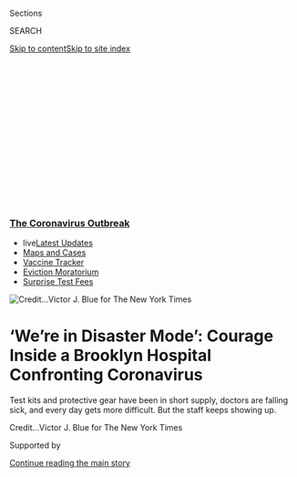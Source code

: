 <div id="app">

<div>

<div>

<div>

<div class="NYTAppHideMasthead css-ikk3s8 e1suatyy0">

<div class="section css-133zg39 e1suatyy2">

<div class="css-eph4ug er09x8g0">

<div class="css-6n7j50">

</div>

<span class="css-1dv1kvn">Sections</span>

<div class="css-10488qs">

<span class="css-1dv1kvn">SEARCH</span>

</div>

[Skip to content](#site-content)[Skip to site
index](#site-index)

</div>

<div class="css-10698na e1huz5gh0">

</div>

</div>

</div>

</div>

<div data-aria-hidden="false">

<div id="site-content" data-role="main">

<div>

<div class="css-1aor85t" style="opacity:0.000000001;z-index:-1;visibility:hidden">

<div class="css-1hqnpie">

<div class="css-epjblv">

<span class="css-17xtcya">[New
York](/section/nyregion)</span><span class="css-x15j1o">|</span><span class="css-fwqvlz">‘We’re
in Disaster Mode’: Courage Inside a Brooklyn Hospital Confronting
Coronavirus</span>

</div>

<div class="css-k008qs">

<div class="css-1iwv8en">

<span class="css-18z7m18"></span>

<div>

</div>

</div>

<span class="css-1n6z4y">https://nyti.ms/39dHj3y</span>

<div class="css-1705lsu">

<div class="css-4xjgmj">

<div class="css-4skfbu" data-role="toolbar" data-aria-label="Social Media Share buttons, Save button, and Comments Panel with current comment count" data-testid="share-tools">

  - 
  - 
  - 
  - 
    
    <div class="css-6n7j50">
    
    </div>

  - 
  - 

</div>

</div>

</div>

</div>

</div>

</div>

<div class="css-11qgg8s">

<div class="css-l9svim">

### [<span class="css-pa1jbp"><span class="css-1rxm0ex">The Coronavirus</span><span class="css-1rxm0ex"> Outbreak</span></span>](https://www.nytimes3xbfgragh.onion/news-event/coronavirus?name=styln-coronavirus-national&region=TOP_BANNER&block=storyline_menu_recirc&action=click&pgtype=Article&impression_id=0c771520-f2b3-11ea-8935-6965980a26b7&variant=undefined)

  - <span class="css-ousu42"><span class="css-12clwdu">live</span>[Latest
    Updates](https://www.nytimes3xbfgragh.onion/2020/09/09/world/covid-19-coronavirus.html?name=styln-coronavirus-national&region=TOP_BANNER&block=storyline_menu_recirc&action=click&pgtype=Article&impression_id=0c773c30-f2b3-11ea-8935-6965980a26b7&variant=undefined)</span>
  - <span class="css-ousu42">[Maps and
    Cases](https://www.nytimes3xbfgragh.onion/interactive/2020/us/coronavirus-us-cases.html?name=styln-coronavirus-national&region=TOP_BANNER&block=storyline_menu_recirc&action=click&pgtype=Article&impression_id=0c773c31-f2b3-11ea-8935-6965980a26b7&variant=undefined)</span>
  - <span class="css-ousu42">[Vaccine
    Tracker](https://www.nytimes3xbfgragh.onion/interactive/2020/science/coronavirus-vaccine-tracker.html?name=styln-coronavirus-national&region=TOP_BANNER&block=storyline_menu_recirc&action=click&pgtype=Article&impression_id=0c773c32-f2b3-11ea-8935-6965980a26b7&variant=undefined)</span>
  - <span class="css-ousu42">[Eviction
    Moratorium](https://www.nytimes3xbfgragh.onion/2020/09/02/your-money/eviction-moratorium-covid.html?name=styln-coronavirus-national&region=TOP_BANNER&block=storyline_menu_recirc&action=click&pgtype=Article&impression_id=0c773c33-f2b3-11ea-8935-6965980a26b7&variant=undefined)</span>
  - <span class="css-ousu42">[Surprise Test
    Fees](https://www.nytimes3xbfgragh.onion/2020/09/09/upshot/coronavirus-surprise-test-fees.html?name=styln-coronavirus-national&region=TOP_BANNER&block=storyline_menu_recirc&action=click&pgtype=Article&impression_id=0c773c34-f2b3-11ea-8935-6965980a26b7&variant=undefined)</span>

</div>

</div>

<div id="fullBleedHeaderContent">

<div class="css-9fsmc8">

![<span class="css-cnj6d5 e1z0qqy90" itemprop="copyrightHolder"><span class="css-1ly73wi e1tej78p0">Credit...</span><span><span>Victor
J. Blue for The New York
Times</span></span></span>](https://static01.graylady3jvrrxbe.onion/images/2020/03/27/us/politics/27virus-hospital-p1/merlin_170947869_743543ae-92a4-4505-9ec6-2cf95e8ec8a1-articleLarge.jpg?quality=75&auto=webp&disable=upscale)

</div>

<div class="css-1pumfk">

<div class="css-ls6wgr ehdk2mb0">

# ‘We’re in Disaster Mode’: Courage Inside a Brooklyn Hospital Confronting Coronavirus

</div>

Test kits and protective gear have been in short supply, doctors are
falling sick, and every day gets more difficult. But the staff keeps
showing
up.

</div>

<div class="css-nwzfg5 e1gnum310">

<span class="css-1f9pvn2 nyregion"></span><span class="css-cnj6d5 e1z0qqy90" itemprop="copyrightHolder"><span class="css-1ly73wi e1tej78p0">Credit...</span><span><span>Victor
J. Blue for The New York Times</span></span></span>

</div>

<div id="sponsor-wrapper" class="css-1hyfx7x">

<div id="sponsor-slug" class="css-19vbshk">

Supported by

</div>

[Continue reading the main
story](#after-sponsor)

<div id="sponsor" class="ad sponsor-wrapper" style="text-align:center;height:100%;display:block">

</div>

<div id="after-sponsor">

</div>

</div>

<div class="css-1wx1auc e1gnum311">

<div class="css-18e8msd">

<div class="css-vp77d3 epjyd6m0">

<div class="css-hus3qt ey68jwv0" data-aria-hidden="true">

[![Sheri
Fink](https://static01.graylady3jvrrxbe.onion/images/2018/08/24/multimedia/author-sheri-fink/author-sheri-fink-thumbLarge.png
"Sheri Fink")](https://www.nytimes3xbfgragh.onion/by/sheri-fink)

</div>

<div class="css-1baulvz">

By [<span class="css-1baulvz last-byline" itemprop="name">Sheri
Fink</span>](https://www.nytimes3xbfgragh.onion/by/sheri-fink)

</div>

</div>

  - 
    
    <div class="css-ld3wwf e16638kd2">
    
    Published March 26, 2020Updated April 15,
    2020
    
    </div>

  - 
    
    <div class="css-4xjgmj">
    
    <div class="css-pvvomx" data-role="toolbar" data-aria-label="Social Media Share buttons, Save button, and Comments Panel with current comment count" data-testid="share-tools">
    
      - 
      - 
      - 
      - 
        
        <div class="css-6n7j50">
        
        </div>
    
      - 
      - 
    
    </div>
    
    </div>

</div>

<div class="css-tk9fsr">

[Leer en
español](https://www.nytimes3xbfgragh.onion/es/2020/03/30/espanol/mundo/coronavirus-hospitales.html "Read in Spanish")

</div>

</div>

</div>

<div class="section meteredContent css-1r7ky0e" name="articleBody" itemprop="articleBody">

<div class="css-1fanzo5 StoryBodyCompanionColumn">

<div class="css-53u6y8">

It was not even 9 in the morning and Dr. Sylvie de Souza’s green N95
mask, which was supposed to form a seal against her face, was already
askew.

In freezing rain on Monday, she trudged in clogs between the emergency
department she chairs at the Brooklyn Hospital Center and a tent
outside, keeping a sharp eye on the trainee doctors, nurses and other
staff members who would screen nearly 100 walk-in patients for the
[coronavirus](https://www.nytimes3xbfgragh.onion/2020/04/15/podcasts/the-daily/coronavirus-brooklyn-hospital.html)
that day.

Inside her E.R., more than a dozen people showing signs of infection
waited for evaluation in an area used just a few weeks ago for stitches
and casts. Another dozen lay on gurneys arranged one in front of the
next, like a New York City car park. One man on a ventilator was waiting
for space in the intensive care unit.

Minutes before paramedics wheeled in a heart attack patient, Dr. de
Souza pointed to beds reserved for serious emergencies, separated by a
newly constructed wall from the suspected virus cases. “This is our safe
area,” she told a reporter. Then she corrected herself: “This is thought
to be safe.” There was really no way to know.

</div>

</div>

<div class="css-1fanzo5 StoryBodyCompanionColumn">

<div class="css-53u6y8">

The virus descended on the hospital three weeks ago. Dr. de Souza began
writing down details of each potential case on a sheet of paper, a list
that has grown to more than 800 patients, most of them seen in the
walk-in tent.

</div>

</div>

<div class="css-79elbk" data-testid="photoviewer-wrapper">

<div class="css-z3e15g" data-testid="photoviewer-wrapper-hidden">

</div>

<div class="css-1a48zt4 ehw59r15" data-testid="photoviewer-children">

![<span class="css-16f3y1r e13ogyst0" data-aria-hidden="true">Dr. Sylvie
de Souza, chair of emergency medicine at Brooklyn Hospital
Center.</span><span class="css-cnj6d5 e1z0qqy90" itemprop="copyrightHolder"><span class="css-1ly73wi e1tej78p0">Credit...</span><span>Victor
J. Blue for The New York
Times</span></span>](https://static01.graylady3jvrrxbe.onion/images/2020/03/26/multimedia/26virus-hospital-02/merlin_170947839_0cfda671-8ed6-42bb-8156-17838d399cc7-articleLarge.jpg?quality=75&auto=webp&disable=upscale)

</div>

</div>

<div class="css-1fanzo5 StoryBodyCompanionColumn">

<div class="css-53u6y8">

She and others at the hospital had prepared for the growing onslaught:
canceling most surgeries to bring down the census, designating an X-ray
room just for patients suspected of having the virus, searching for
supplies, barring most visitors, redeploying nurses to new roles,
opening a hotline for the community.

The 175-year-old hospital — where Walt Whitman brought peaches and poems
to comfort the Civil War wounded and where Anthony Fauci, the White
House adviser who is now America’s most famous doctor, was born — is
scaling up, as Gov. Andrew M. Cuomo has required all New York hospitals
to do. The city, now the epicenter of the outbreak in the United States,
had reported more than 20,000 confirmed infections and 280 deaths as of
late Wednesday.

Licensed to treat 464 patients, the Brooklyn medical center typically
has only enough staff and beds to handle 250 to 300. It is planning to
increase that number by half if needed, but it may have to double it.

</div>

</div>

<div class="css-1fanzo5 StoryBodyCompanionColumn">

<div class="css-53u6y8">

“I have so many different fears,” Dr. de Souza said on Wednesday. If the
patient volume increases at the current pace, she is concerned the
emergency room will be out of space by next week. If many patients are
desperately ill and need life support, she worries about having to
choose between them.

That morning for the first time, **** the health workers in the tent
lifted their arms at a safe distance, as if they were holding hands, and
said a prayer — to make the right decisions; to be protected, along with
their patients, from the disease. Dr. de Souza plans to make it a
tradition. “That’s all we can do: just pray, stick together, encourage
each other, not get paralyzed by fear,” she
said.

</div>

</div>

<div class="css-79elbk" data-testid="photoviewer-wrapper">

<div class="css-z3e15g" data-testid="photoviewer-wrapper-hidden">

</div>

<div class="css-1a48zt4 ehw59r15" data-testid="photoviewer-children">

<div class="css-1xdhyk6 erfvjey0">

<span class="css-1ly73wi e1tej78p0">Image</span>

<div class="css-zjzyr8">

<div data-testid="lazyimage-container" style="height:257.77777777777777px">

</div>

</div>

</div>

<span class="css-16f3y1r e13ogyst0" data-aria-hidden="true">The hospital
has seen more than 800 potential coronavirus cases in the past few
weeks.</span><span class="css-cnj6d5 e1z0qqy90" itemprop="copyrightHolder"><span class="css-1ly73wi e1tej78p0">Credit...</span><span>Victor
J. Blue for The New York
Times</span></span>

</div>

</div>

<div class="audioFigureHeading">

<div class="css-1et479a">

![](https://static01.graylady3jvrrxbe.onion/images/2017/01/29/podcasts/the-daily-album-art/the-daily-album-art-articleInline-v2.jpg?quality=75&auto=webp&disable=upscale)

</div>

### Listen to ‘The Daily’: 24 Hours Inside a Brooklyn Hospital

<span class="css-59o34k">What “disaster mode” looks like on the front
lines of the crisis.</span>

</div>

<div class="css-qe9gm7">

<div>

<div class="css-1g7y0i5 e1drnplw0">

<div class="css-1ceswkc e1drnplw1">

</div>

<div class="css-f2fzwx e1drnplw2">

<div data-aria-labelledby="modal-title" data-role="region">

<div id="modal-title" class="css-mln36k">

transcript

</div>

<div class="css-pbq7ev">

</div>

<span>Back to The
Daily</span>

<div class="css-f6lhej">

<div class="css-1ialerq">

<div class="css-1701swk">

bars

</div>

<div>

<div class="css-1t7yl1y">

0:00/26:39

</div>

<div class="css-og85jy">

\-26:39

</div>

</div>

</div>

</div>

<div class="css-15fbio0">

<div class="css-1p4nyns">

transcript

## Listen to ‘The Daily’: 24 Hours Inside a Brooklyn Hospital

### Hosted by Michael Barbaro; produced by Annie Brown, Daniel Guillemette and Clare Toeniskoetter; with help from Alex Young and Sydney Harper; and edited by Lisa Chow, Liz O. Baylen, and Lisa Tobin

#### What “disaster mode” looks like on the front lines of the crisis.

</div>

  - interposing voices  
    Good morning, everyone. Hi.

sheri fink

So every morning in the Intensive Care Unit at the Brooklyn Hospital
Center, the doctors gather for something called morning report.

  - doctor 1  
    So now, I want you all to present in a straight, true way —

sheri fink

The people who were on overnight, they stand around and the head doctor
is there, and they kind of give a report of what happened. And then, the
new doctors who are coming on, they get that information.

  - doctor 2  
    Yeah. When she was at rest this morning, she was breathing 23. She’s
    very comfortable, thumbs up.

sheri fink

They talk about, you know, who was admitted, who got critically ill.

  - doctor 3  
    The overnight patient is not doing well. He had to be re-intubated
    almost immediately.

sheri fink

And one recent morning report was particularly intense.

\[music\]

  - doctor  
    OK. All right. OK. Next patient.

sheri fink

There were patients in their 80s and patients in their 30s.

  - doctor 1  
    31-year-old female, 30 weeks pregnant, asthma, obesity, admitted to
    the I.C.U. She was intubated yesterday evening.

  - doctor 2  
    Jesus.

  - doctor

  - doctor 3  
    All right. Good. Next.

sheri fink

There were patients from nursing homes and patients who were homeless.

  - doctor 4  
    She was intubated overnight. She’s on azithromycin, klonopin,
    ceftriaxone.

  - doctor  
    OK. Next.

sheri fink

Patients with asthma and diabetes, and patients with no underlying
conditions at all.

  - doctor  
    — male. We just past medical history here for acute hypoxic
    respiratory failure.

sheri fink

But as the doctors race to get through the cases —

  - doctor  
    Next patient.

sheri fink

— they all shared a nearly identical description.

  - doctor 1  
    He was upgraded from acute hypoxic respiratory failure.

  - doctor 2  
    OK, next.

  - doctor 3  
    Male, acute hypoxic respiratory failure secondary to confirmed
    Covid.

  - doctor 4  
    All right. Next.

  - doctor 5  
    Admitted for acute hypoxic respiratory failure with confirmed
    Covid-19.

  - doctor 6  
    Next.

  - doctor 7  
    Male, it looks like acute hypoxic respiratory failure.

sheri fink

Acute hypoxic respiratory failure secondary to Covid-19.

  - doctor 8  
    All right. Next.

michael barbaro

From The New York Times, I’m Michael Barbaro. This is “The Daily.”

\[music\]

Today: It’s been more than a month since the coronavirus descended on
New York City’s hospitals and on Brooklyn Medical Center, where the vast
majority of patients in critical care have the virus. My colleague,
Sheri Fink, followed one doctor through a single day there.

It’s Wednesday, April 15.

  - doctor  
    Morning, everybody. \[AMBIENT CHATTER\]

  - doctor 1  
    Josh, do you want to spend the — do you mind? This is Sheri.

  - doctor 2  
    Sure.

  - doctor 1  
    She’s with The New York Times, and she’s gonna spend some time here
    a little bit.

  - doctor 2  
    Pleasure.

  - doctor 1  
    It’s up to you.

  - doctor 2  
    I’m fine with —

  - sheri fink  
    I’m a physician.

  - doctor 1  
    A physician and a writer.

sheri fink

So for the past few weeks, I’ve been embedded in the Brooklyn Hospital
Center.

  - doctor 1  
    I’m going to finish rounding here, and then I’m going to go
    downstairs and cover SI.

  - doctor 2  
    OK.

sheri fink

And what I’ve been able to see there is incredibly unique — what’s
happening? What is it like inside a hospital during a pandemic?

  - dr. josh rosenberg  
    — then we’ll figure out the rest.

  - doctor  
    OK. All right.

  - sheri fink  
    Do you want to give him your mic, or are you willing to wear a mic?

sheri fink

And there was one doctor I met who really embodied that transparency.

  - dr. josh rosenberg  
    Does it beep every time I say a four-letter word like South Park?

sheri fink

Dr. Josh Rosenberg.

  - dr. josh rosenberg  
    I am mildly inappropriate. I’m just warning you.

sheri fink

An attending physician in the Intensive Care Unit.

  - sheri fink  
    How are you, Peter?

  - doctor  
    Hi, how are you —

  - dr. josh rosenberg  
    I didn’t see you hiding over there, my friend.

sheri fink

There are people from all over the hospital recruited to work in the
I.C.U., so it’s not just, like, I.C.U. doctors and nurses who are used
to intensive care treatment, but in fact —

  - dr. josh rosenberg  
    And she’s one of the podiatry residents, so all people who are good
    with knives and big needles.

sheri fink

When I was there that day, there was a podiatry doctor and two of her
residents. Those are doctors who work on the feet.

  - dr. josh rosenberg  
    No, no, no. What I would like to do is that, as much as possible,
    we’re going to try to get all of the Covids on one side, and then
    the whole area is a dirty area.

sheri fink

And the I.C.U. had actually effectively doubled in size, so it was
completely full. And they had to turn to other areas of the hospital to
turn them into Intensive Care Units. In fact, a big part of the I.C.U.
is now in a place that just a few weeks ago was where patients would
come for outpatient chemotherapy treatments. That’s now in I.C.U..

  - dr. josh rosenberg  
    Frankie, watch out. Don’t trip Don’t trip Don’t trip. Don’t trip.
    Don’t trip.

sheri fink

It was also a bit of an obstacle course.

  - dr. josh rosenberg  
    Don’t trip.

sheri fink

There were cords everywhere.

  - dr. josh rosenberg  
    Please be careful, Do you have gloves?

sheri fink

They had pulled apart the ventilators. They had the control — parts of
the ventilators that were helping people breathe, those were in the
hallways so that nurses and respiratory therapists didn’t have to go in
and out as much and expose themselves to risk.

  - dr. josh rosenberg  
    What?

  - speaker  
    This is a disaster waiting to happen.

  - dr. josh rosenberg  
    Yes and no, though.

sheri fink

And the nurses were doing the same thing with IVs, with the tubing that
the medicine flows through. So they had pulled the IV pumps out of the
room so that they can not have to go in and out and use up the personal
protective equipment.

  - dr. josh rosenberg  
    It’s great. And yeah, I mean, you can trip over it.

sheri fink

You all have to be very careful.

  - dr. josh rosenberg  
    You just have to be careful.

  - sheri fink  
    Yeah.

  - dr. josh rosenberg  
    Right. It’s making the best of what you can do.

  - sheri fink  
    Yeah.

  - dr. josh rosenberg  
    OK, guys, can we start with number two? I appreciate everybody being
    here and everybody’s support massively.

sheri fink

So now, Dr. Rosenberg is taking over for the doctors who were working
the night before, and he’s beginning to make his rounds.

  - dr. josh rosenberg  
    Let’s start with number two, and then just go around the unit
    please. All right, so lucky number two.

sheri fink

So nearly all the patients in the I.C.U. are on ventilators.

  - dr. josh rosenberg  
    So do we have any history of smoking, shisha use, anything like
    that?

sheri fink

Some have asthma. Some have diabetes.

  - dr. josh rosenberg  
    All right. What did he do for a living? Occupational exposure?

sheri fink

But a lot of these patients don’t have any underlying conditions at all.

  - dr. josh rosenberg  
    I’ll just write — because I mean, listen, on some of these you have
    a real reason why. You know, they may have bad lungs, and that makes
    it worse. Sometimes it’s just the disease, but if there’s something
    we can do to —

sheri fink

So Josh and the other doctors are kind of confounded by some of the
patients. They don’t understand why, if they don’t have a lot of
underlying health issues, why their lungs look so bad.

  - dr. josh rosenberg  
    Crap. Reported any asthma?

sheri fink

And they also just don’t have that much to offer.

  - dr. josh rosenberg  
    OK. So what are we going to do with him?

  - doctor  
    Right now, we are — well, at this point, I’m not too sure what we
    can do with him. We have — we tried to \[VOICE FADES\].

  - dr. josh rosenberg  
    So what is he on drug-wise?

sheri fink

So, I mean, for most patients, they’re trying this thing called the
Covid cocktail, which is that hydroxychloroquine and azithromycin.
That’s that combination the President talks about a lot.

  - dr. josh rosenberg  
    I don’t think it’s doing much.

sheri fink

But there’s really very little evidence, and Dr. Rosenberg in particular
is very unsure that those drugs really help.

  - dr. josh rosenberg  
    We’ll see about remdesivir, and we’ll see if we get some Covid
    results and see what we can do.

sheri fink

So they start talking about other possibilities. There’s this
experimental drug called remdesivir that you have to apply to the
manufacturer for each patient, and they have to meet certain criteria.
You have to have a test result. They can’t have certain complications.

  - dr. josh rosenberg  
    How do you guys feel about Kaletra or our other PIs?

  - doctor  
    They don’t work at all.

sheri fink

There’s another drug called Kaletra that doctors think might have some
effect.

  - dr. josh rosenberg  
    The data’s very — I mean, I think the data is very weak all over the
    place. That’s the basic problem. So I always look at it as, where
    are you starting these drugs? It’s near the end of a sporting event.
    You’re down by a lot, and I don’t care you throw out there, right?
    Even freaking Jordan couldn’t recover that basketball game outside
    of Space Jam when you’re down by 100 points and starting the fourth
    quarter.

  - doctor  
    That’s why I don’t think we should be giving it to patients who are
    already near the end.

sheri fink

So they kind of toss this around.

  - dr. josh rosenberg  
    Yeah. And so we don’t know. I mean, that’s the point. We really just
    don’t know our data, but like, so looking at this —
    
    yeah. So we’ll figure out. We’ll see if we get the remdesivir, which
    I doubt we’ll be able to. We’ll try to get a positive test result.
    
    Next. Let’s move on along.
    
    OK. I.C.U. six. Going for c-section?

  - doctor  
    Supposedly today, yeah.

sheri fink

There was another Covid patient in the Intensive Care Unit on a
ventilator, and she was pregnant, which adds a whole layer of
complexity.

  - doctor  
    She needs another dose of decadron, and then —

  - dr. josh rosenberg  
    Decadron? No. Beclomethasone.

  - doctor  
    Oh, sorry. Beclomethasone. Did I say decadron?

  - dr. josh rosenberg  
    Yes.

sheri fink

And they actually decided to deliver the baby by c-section two months
before the due date. They had to give a couple of doses of steroid
medication to help mature the baby’s lungs. The whole goal was to save
the mother’s life, because I think part of it is that it gives more
space for the lungs to expand once the baby is taken out.

  - doctor  
    So if she’s going for a c-section then she won’t need remdesivir,
    right?

  - dr. josh rosenberg  
    I have no clue.

sheri fink

So far what’s known is it tends to be quite rare that a baby would be
born with Covid if the mom has it. At least that’s what the early
studies say.

  - dr. josh rosenberg  
    All right. Number four. Number four. How are we doing here?

sheri fink

It might be surprising how enthusiastic Dr. Rosenberg sounds while
discussing these patients, but he’s leading this team. He’s trying to
keep morale up.

  - dr. josh rosenberg  
    All right. So I’m going to stop here and head downstairs. Again,
    he’s going to take six, seven, nine. Thank you. I will circle in
    with you guys. Good job.

  - doctor  
    Thank you. OK.

  - dr. josh rosenberg  
    Good job.

  - doctor  
    Oh, me?

sheri fink

But actually, when we were going from one part of the I.C.U. to another
—

  - dr. josh rosenberg  
    Let’s go downstairs.
    
    \[SIGHS\] I don’t like taking the elevators.

sheri fink

He runs into one of his medical students.

  - sheri fink  
    Hi, guys.

  - dr. josh rosenberg  
    How are you doing, buddy?

  - doctor  
    As best as I can.

  - dr. josh rosenberg  
    One, shouldn’t you be home?

  - doctor  
    Yeah.

  - dr. josh rosenberg  
    Shouldn’t you be home?

  - doctor  
    My mom’s here.

  - dr. josh rosenberg  
    Oh, fuck.

  - doctor  
    I know.

  - dr. josh rosenberg  
    Which bed is she in on that side?

  - doctor  
    She’s in 10.

  - dr. josh rosenberg  
    OK. I’m rounding her now.

  - doctor  
    OK. May I speak to you at some point today when you have a chance?

  - dr. josh rosenberg  
    Call me at any point. All right?

  - doctor  
    Thanks, Doctor. Appreciate it.

  - dr. josh rosenberg  
    I’ll see you later. Call me if you need anything, in all
    seriousness. You have my cell, right?

  - doctor  
    Yeah.

  - dr. josh rosenberg  
    Perfect. He’s one of our medical students. He’s been here forever.
    So we sent home all the medical students that rotate with us very
    early in this crisis, because I kind of looked at this and I said,
    one, we don’t have enough PPE, you know, for all of the medical
    students that are coming through. And two — you know, I hate to say
    it like this — like, I don’t want to expose them. They have enough
    time to get the living daylights scared out of them.

  - sheri fink  
    Right.

  - dr. josh rosenberg  
    \[LAUGHS\] Let them actually be students for a bit.

\[music\]

\[AMBIENT VOICES\]

  - doctor 1  
    I’m going to give myself the option, because it’s my clinic.

  - doctor 2  
    OK, because tonight we’re going to publish the new schedule, OK?

  - dr. josh rosenberg  
    Next patient. Santos.

  - doctor  
    Yeah. So this is our — she’s our 54-year-old female, history of
    hypertension, came here with shortness of breath, fever, is admitted
    for acute hypoxic —

  - dr. josh rosenberg  
    She’s the mom of our med student, right?

  - doctor  
    Yes. She’s confirmed positive Covid.

sheri fink

And when we get to this medical student’s mom, things are not looking
good.

  - doctor  
    Her FI, too, has been hovering between 100 to 80. I just want to
    make sure you know that she’s not doing OK.

  - dr. josh rosenberg  
    She’s not doing well. Um, yeah, I’ll speak to the son. I know him
    pretty well.

  - doctor  
    Yeah he’s in here always.

  - dr. josh rosenberg  
    Is he the next of kin? Is he the next of kin? He’s the decision
    maker?

  - doctor  
    Right now he has family —

sheri fink

And Dr. Rosenberg wants to find out, is the son — is the medical student
— the one who will be making decisions about her further treatment,
about even possibly end of life care.

  - dr. josh rosenberg  
    But is he giving us consents?

  - doctor  
    Yes.

  - dr. josh rosenberg  
    Or does she have a husband?

  - doctor  
    Yeah, yeah. He’s been giving consent.

  - dr. josh rosenberg  
    This is going to be hard, because he knows. He’s a smart kid.

sheri fink

I mean, to me it sounded like he feels that this medical student, even
though he’s still a student, is enough of a doctor to understand that
the prognosis isn’t great — that perhaps his mom has some risk factors
for this being more severe, and for her to possibly not make it.

  - dr. josh rosenberg  
    He’s a good dude. He’s a very sweet man, so we’ll figure it out.

sheri fink

Of course, when it’s your family member, it’s not so simple.

  - dr. josh rosenberg  
    All right. Here.

sheri fink

There are many cases where the doctors and the patient’s families have
very different views of how to proceed with treatment.

  - dr. josh rosenberg  
    Covid?

  - doctor  
    Acute respiratory — yeah. Well, it’s pending, but most likely.

  - dr. josh rosenberg  
    OK. So his pulmonary prognosis is horrible, right?

  - doctor  
    Yes.

  - dr. josh rosenberg  
    He’s not getting better.

  - doctor  
    No, he’s not.

  - dr. josh rosenberg  
    Blood gas is —

  - doctor  
    Not good enough.

  - dr. josh rosenberg  
    Not good, and he’s on 100%.

  - doctor  
    Yes.

  - dr. josh rosenberg  
    So what does the fam want us to do?

  - doctor  
    The family wanted us to continue treatment. They agreed to the NI.

sheri fink

Where the family still wants to press forward with all the intensive
care available.

  - dr. josh rosenberg  
    Right. So how many organ systems do we have down on him? We have our
    kidneys are down, our respiratory system’s down, his cardiovascular
    is bad. He’s on multi-organ system failure, right? So I have three
    out of my systems down already. His prognosis at that point, given
    his disease status, is just poor, unfortunately.

sheri fink

And where the doctors had come to a different conclusion and really felt
like there wasn’t much hope, and that in fact the goals of care should
shift away from trying to extend life and much more toward comfort and
end of life — accepting that the patient was likely going to die.

  - dr. josh rosenberg  
    And I hate to say it like this, but I don’t know what I’m able
    really to offer in terms of getting him back to where he was before.
    
    \[SIGHS\] Next.

\[music\]

doctor

Check vitals from there too —

  - speaker (on intercom)  
    Attention, please. Attention, please. Code blue, 6B.

sheri fink

Suddenly, we hear this announcement go out over the hospital loudspeaker
saying, code blue —

  - speaker (on intercom)  
    Code blue, 6B. \[KNOCKING\]

  - doctor  
    Josh?

sheri fink

— which means that somebody needs to be resuscitated, that they are
basically dying.

  - dr. josh rosenberg  
    OK. It’s code blue. you’re on outreach or RESA?

  - doctor  
    RESA.

  - sheri fink  
    OK. All right. Can we follow you?

  - doctor  
    Yeah.

\[music\]

\[AMBIENT CHATTER\]

  - doctor 1  
    Covid or non-Covid?

  - doctor 2  
    No, it’s not Covid.

  - doctor 3  
    OK.

sheri fink

So the code blue, it turned out, wasn’t for a Covid patient, but for a
patient who had other medical problems.

  - doctor  
    192\. That’s the code for 6A.

sheri fink

And they did CPR, and the patient survived.

  - doctor  
    I got it. You’re good.

sheri fink

And for me, the moment was really just highlighting the fact that, in a
hospital, that that work goes on — that there are all these other
patients, too, who have different medical problems, and people are still
having other emergencies. So hospitals can’t just stop being hospitals
for everybody else. I But it’s hard, because the number of patients with
Covid is increasing. Usually, if you have people with a scary,
infectious disease you would put them in specific rooms in the hospital,
but, of course now there’s many more patients than there are isolation
rooms. So I think the doctors are very concerned about this possibility
that somebody could come into the hospital for something else —

  - dr. josh rosenberg  
    She’s Covid negative?

  - doctor  
    — and then, you know, catch Covid there. That’s the real worst case
    scenario.

  - dr. josh rosenberg  
    She’s not a Covid issue?

  - doctor  
    Not really, no.

  - dr. josh rosenberg  
    Let’s try to get her the heck out of this unit, please. OK? Get her
    out.

sheri fink

But of course, one of the big risks is to be a person who is walking
into that hospital every day to work there.

  - dr. josh rosenberg  
    Hello. Dr. Rosenberg speaking. I was paged.

sheri fink

And in fact, at one point —

  - dr. josh rosenberg  
    Yes, yes, yes.

sheri fink

Dr. Rosenberg gets word that one of his residents —

  - dr. josh rosenberg  
    He has Covid.

sheri fink

— tested positive for Covid and is in the emergency room downstairs.

  - dr. josh rosenberg  
    Thanks. All right.
    
    What’s up? You have his X-ray up? OK. I’ll look at it in two
    seconds.

sheri fink

Someone pulls up an X-ray of the resident’s lungs for him to look at,
and he peels off his Personal Protective Equipment, which in this case
includes his own ski goggles, and he looks at the X-ray. And
immediately, the tone shifts.

  - dr. josh rosenberg  
    That’s shitty. I don’t like that. I want him here. He is one to come
    up.

  - doctor  
    Yeah. Is that a —

  - dr. josh rosenberg  
    He comes right up, because he’s high risk for getting intubated.

  - doctor  
    Yeah.

sheri fink

What he sees on the X-ray is something that looks bad to him.

  - dr. josh rosenberg  
    That’s what I’m worried about, because his X-ray looks crappy.

  - doctor  
    You know that he works here, right? Yeah.

  - dr. josh rosenberg  
    No.

  - doctor  
    It was just, like, let’s just go back —

  - dr. josh rosenberg  
    He’s one of our surgical residents. Bring him to the I.C.U.. Bring
    him here. Don’t dilly. Don’t —

  - doctor  
    No, no, I’m not saying that. I’m just saying —

sheri fink

I think what was really striking to him, or what sort of, like, shocked
him was that this was another doctor.

  - dr. josh rosenberg  
    That is ours. That is one of us.

sheri fink

And close to his age, and somebody who’s been doing the same kind of
work that he’s doing every day. And I think that shatters that sense of
invulnerability.

  - dr. josh rosenberg  
    This is insanity. For my first day after being back from a week in
    this crap, holy shit.

sheri fink

I actually found out partway through that day that Dr. Rosenberg,
himself, had been out the previous week with symptoms of Covid. He
actually didn’t get a test until his symptoms had resolved, and it
turned out to be negative, but he’s pretty sure he had Covid.

  - dr. josh rosenberg  
    Well, one of the things we’ll discuss that the nurse was telling
    you, but we need more nurses.

sheri fink

And this is a huge problem. A third of the doctors and nurses were out
sick. A number of them had tested positive for Covid and were critically
ill. And it’s not just a problem for this hospital. It’s a problem all
over New York City, that as the hospitals are overwhelmed with Covid
patients, you have high numbers of health staff out sick.

  - andrew cuomo  
    Good afternoon. Thank you all for taking the time for being here
    today. As Governor of New York, I am asking health care
    professionals across the country, if you don’t have a health care
    crisis in your community, please come help us in New York now.

\[music\]

sheri fink

The day that I was at the hospital, New York Governor Cuomo pleaded for
doctors and nurses and health care staff from around the U.S. to come to
New York —

  - andrew cuomo  
    We need relief. We need relief for doctors. We need relief for
    attendants.

sheri fink

— in part to help fill in for the workers who are falling ill across the
state.

  - andrew cuomo  
    So if you’re not busy, come help us please.

  - dr. josh rosenberg  
    Hey.
    
    Hey, he’s going to be in I.C.U. 12, OK? No, not yet. They’re about
    to bring him up shortly, but we’re getting everything done.
    
    I know.
    
    I know. Trust me, it’s freaky. I mean, he’s only five years younger
    than me, you know? I’m 45, like half of our patients upstairs. We
    have 40-year-olds who are intubated.
    
    Jesus.
    
    Geez.
    
    \[GROANS\] Man, this is brutal.
    
    All right, good. I just wanted to let you know where it would be,
    all right? You got it. I’ll speak to you later. Bye.
    
    \[SIGHS\] I am tired.
    
    \[AMBIENT CHATTER\]

michael barbaro

A few days ago, as the daily death toll in New York began to decline,
state officials said it appeared that the pandemic was approaching its
peak, and that the worst was over. But on Monday, New York’s daily death
toll spiked again to 778. So far, nearly 11,000 people in the state have
died from the coronavirus. Among them was the mother of Dr. Rosenberg’s
medical student, who died the day after Sheri visited the hospital.

We’ll be right back.

\[music\]

Here’s what else you need to know today.

  - archived recording  
    Well, yesterday, the president at his news conference — and this is
    his quote — he said, he has the power. He says, when someone is
    President of the United States, the authority is total, and he said
    the governors know that. Do you know that?

  - andrew cuomo  
    No. I don’t know what the president is talking about, frankly. We
    have a Constitution. The Constitution —

michael barbaro

On Tuesday, governors on the East and West Coast, led by Andrew Cuomo of
New York, rejected President Trump’s claim that he has the legal
authority to reopen the American economy by himself once he determines
that the pandemic is over.

  - andrew cuomo  
    The federal government does not have absolute power. It says the
    exact opposite that the president said. It says, that would be a
    king. We would have had King George Washington. We didn’t have King
    George Washington, and we don’t have King Trump. We have President
    Trump.

michael barbaro

Appearing on NBC and MSNBC, Cuomo said that if Trump prematurely
instructed states to end their lockdowns, many governors would disregard
the order.

  - andrew cuomo  
    If he says to me, I declare it open, and that is a public health
    risk or it’s reckless with the welfare of the people of my state, I
    will oppose it. And then, we will have a constitutional crisis like
    you haven’t seen in decades where states tell the federal
    government, we’re not going to follow your order.

michael barbaro

And —

  - donald trump  
    As the organization’s leading sponsor, the United States has a duty
    to insist on full accountability.

michael barbaro

President Trump said that he planned to end U.S. funding funding of the
World Health Organization, the international group responsible for
monitoring the pandemic, over what he said were its failures to properly
manage the crisis. Trump singled out the WHO’s opposition to banning
travel from China, a position that he said has proven disastrous for the
countries that followed it.

That’s it for “The Daily.” I’m Michael Barbaro. See you tomorrow.

</div>

</div>

</div>

</div>

</div>

</div>

<div class="css-1fanzo5 StoryBodyCompanionColumn">

<div class="css-53u6y8">

More than 40 percent of the hospital’s inpatients — scattered throughout
the building — were confirmed or suspected coronavirus cases, as were
more than two-thirds of the critical care patients. By Wednesday four
had died, three of them since
Monday.

<div id="NYT_MAIN_CONTENT_1_REGION" class="css-9tf9ac">

<div>

<div id="styln-covid-updates-world" class="section interactive-content interactive-size-medium css-1ftcdic">

<div class="css-17ih8de interactive-body">

<div id="styln-briefing-block" data-asset-id="QXJ0aWNsZTpueXQ6Ly9hcnRpY2xlLzA0MTc1MmJmLWNmNmQtNTIyZC1iYWQ1LWQxYmNkZmQyMTZmMg==">

<div class="briefing-block-header-section">

# [Latest Updates: The Coronavirus Outbreak](https://www.nytimes3xbfgragh.onion/2020/09/09/world/covid-19-coronavirus.html?action=click&pgtype=Article&state=default&region=MAIN_CONTENT_1&context=storylines_live_updates)

<div class="briefing-block-ts">

Updated 2020-09-09T15:31:10.766Z

</div>

</div>

  - [As drugmakers pledge to thoroughly vet vaccines, one company pauses
    its trials for a safety
    review.](https://www.nytimes3xbfgragh.onion/2020/09/09/world/covid-19-coronavirus.html?action=click&pgtype=Article&state=default&region=MAIN_CONTENT_1&context=storylines_live_updates#link-5b0bf0d1)
  - [The director of the N.I.H. and the surgeon general answer senators’
    questions.](https://www.nytimes3xbfgragh.onion/2020/09/09/world/covid-19-coronavirus.html?action=click&pgtype=Article&state=default&region=MAIN_CONTENT_1&context=storylines_live_updates#link-6e2052bd)
  - [Britain bans most gatherings of more than six people amid a spike
    in
    cases.](https://www.nytimes3xbfgragh.onion/2020/09/09/world/covid-19-coronavirus.html?action=click&pgtype=Article&state=default&region=MAIN_CONTENT_1&context=storylines_live_updates#link-74c78736)

<div class="briefing-block-footer">

<div class="briefing-block-footer-meta">

[See more
updates](https://www.nytimes3xbfgragh.onion/2020/09/09/world/covid-19-coronavirus.html?action=click&pgtype=Article&state=default&region=MAIN_CONTENT_1&context=storylines_live_updates)

</div>

<div class="briefing-block-briefinglinks">

<span>More live coverage:</span>
[Markets](https://www.nytimes3xbfgragh.onion/live/2020/09/09/business/stock-market-today-coronavirus?action=click&pgtype=Article&state=default&region=MAIN_CONTENT_1&context=storylines_live_updates)

</div>

</div>

</div>

</div>

</div>

</div>

</div>

More than a half-dozen hospital workers have contracted the virus and
close to 50 staff members were potentially exposed by just one patient —
the hospital’s first — who developed symptoms after being in the I.C.U.
for a different medical problem, according to hospital leaders. Some of
them have been in quarantine. Most worrisome, at the start of the week,
two hospital staff members were receiving intensive care themselves. It
feels, one employee said, like an invisible war.

In the emergency room on Monday, Dr. de Souza thought she saw a familiar
face. A patient was coughing so hard he could barely speak. The young
man was one of their own, Dr. Yijiao Fan, 31, an oral surgery resident
with no prior medical issues who had tested positive for the virus. He
had been in isolation at home all week and thought he was getting
better, but began coughing blood that morning. He was awaiting a chest
scan. He had no known risk factors other, perhaps, than practicing his
profession.

</div>

</div>

<div class="css-1fanzo5 StoryBodyCompanionColumn">

<div class="css-53u6y8">

Dr. Fan, as both surgeon and patient, had a message for a nation
debating how to fight the pandemic. It was short enough to whisper
between coughing fits: Just stay
home.

</div>

</div>

<div class="css-79elbk" data-testid="photoviewer-wrapper">

<div class="css-z3e15g" data-testid="photoviewer-wrapper-hidden">

</div>

<div class="css-1a48zt4 ehw59r15" data-testid="photoviewer-children">

<div class="css-1xdhyk6 erfvjey0">

<span class="css-1ly73wi e1tej78p0">Image</span>

<div class="css-zjzyr8">

<div data-testid="lazyimage-container" style="height:257.77777777777777px">

</div>

</div>

</div>

<span class="css-16f3y1r e13ogyst0" data-aria-hidden="true">Dr. de
Souza, right, said she was concerned that if the patient volume
continued to grow at the current pace, the emergency room would be out
of space by next
week.</span><span class="css-cnj6d5 e1z0qqy90" itemprop="copyrightHolder"><span class="css-1ly73wi e1tej78p0">Credit...</span><span>Victor
J. Blue for The New York Times</span></span>

</div>

</div>

<div class="css-1fanzo5 StoryBodyCompanionColumn">

<div class="css-53u6y8">

## ‘This Is Where My Heart Is’

The hospital keeps personal protective equipment tightly guarded,
because it is rapidly consuming donations of masks and other supplies;
this week it was low on gowns. **** In the emergency room, those in the
know approach the busy unit clerk, Donna Mosley, who is surrounded by
ringing phones. “Hold on, I can do one thing at a time,” she told one
employee.

Soon she bent down below her desk, fished in a box and handed over a
set: an N95 mask that filters viruses; a surgical mask to go over it,
with a plastic shield in crinkly packaging, donated by the relative of
an emergency room doctor; a thin blue gown that covers a person’s front
and arms and is open in back; and a pair of blue booties. Employees have
to sign a form. One set per day.

The hospital has no parent company to request extra supplies from, no
network of other institutions to share resources during the pandemic for
the predominantly low-income and culturally diverse population it
serves. It has resisted the era of mergers. “As an independent hospital
we can control our destiny, control our resources, and really do what we
think is right by the community,” said Gary G. Terrinoni, its president
and chief executive.

Last week the hospital ran dangerously short of testing swabs, and its
appeals for more reached the federal government. “We’re in disaster
mode,” Mr. Terrinoni said.

</div>

</div>

<div class="css-1fanzo5 StoryBodyCompanionColumn">

<div class="css-53u6y8">

The emergency room phone rang again. It was a man who lived down the
street, offering handmade masks. “Are you selling them or donating
them?” Dr. de Souza asked. Donating. She took his number and thanked
him. The hospital has received gifts of gloves, food and a brown bottle
with a mysterious liquid concocted by a local artisanal deodorant maker,
which said it could be used to disinfect face shields. For now, that
would be put
aside.

</div>

</div>

<div class="css-79elbk" data-testid="photoviewer-wrapper">

<div class="css-z3e15g" data-testid="photoviewer-wrapper-hidden">

</div>

<div class="css-1a48zt4 ehw59r15" data-testid="photoviewer-children">

<div class="css-1xdhyk6 erfvjey0">

<span class="css-1ly73wi e1tej78p0">Image</span>

<div class="css-zjzyr8">

<div data-testid="lazyimage-container" style="height:257.77777777777777px">

</div>

</div>

</div>

<span class="css-16f3y1r e13ogyst0" data-aria-hidden="true">After the
hospital ran dangerously short of testing swabs last week, a delivery of
test kits from the federal government arrived Sunday
night.</span><span class="css-cnj6d5 e1z0qqy90" itemprop="copyrightHolder"><span class="css-1ly73wi e1tej78p0">Credit...</span><span>Victor
J. Blue for The New York Times</span></span>

</div>

</div>

<div class="css-1fanzo5 StoryBodyCompanionColumn">

<div class="css-53u6y8">

An even bigger gift had arrived the previous night in a convoy of black
sport utility vehicles that approached with flashing lights: boxes of
coronavirus test kits reportedly from the federal strategic national
stockpile, 200 in all. On Monday morning, two officers with the U.S.
Public Health Service in crisp blue uniforms arrived to oversee their
use.

But there was a problem. Test results from the kits would be delivered
directly to the patient, not to the hospital. Dr. de Souza asked the
public health officers how that could possibly work. “We can’t predict
the patient’s clinical course,” she said. If someone was using a
breathing tube, “they’re not going to be able to come to the phone and
get their result.” Hospital leaders tried to sort out the issue, and the
boxes of tests were not opened.

Under new restrictions from the local health department, communicated by
fax to the hospital’s laboratory, doctors were supposed to test only the
people sick enough to be admitted as inpatients. Dr. de Souza printed
out the revised testing protocol, the eighth the hospital had received
in recent weeks. She walked through the emergency department ripping
down copies of the old one and stapling the new guidelines to the walls.

<div id="NYT_MAIN_CONTENT_2_REGION" class="css-9tf9ac">

<div>

</div>

</div>

A few weeks ago, the hospital was able to send swabs to the city’s
public health laboratory, which returned results in a day. Now, swabs
were picked up by courier twice a day and sent to a Quest laboratory in
California. At first the results took two days, then four days, and now
it was a week.

“That’s really killing us,” Mr. Terrinoni said. On Wednesday the
hospital had 65 patients awaiting results. They each had to be isolated
in a room that was typically used for two
patients.

</div>

</div>

<div class="css-79elbk" data-testid="photoviewer-wrapper">

<div class="css-z3e15g" data-testid="photoviewer-wrapper-hidden">

</div>

<div class="css-1a48zt4 ehw59r15" data-testid="photoviewer-children">

<div class="css-1xdhyk6 erfvjey0">

<span class="css-1ly73wi e1tej78p0">Image</span>

<div class="css-zjzyr8">

<div data-testid="lazyimage-container" style="height:257.77777777777777px">

</div>

</div>

</div>

<span class="css-16f3y1r e13ogyst0" data-aria-hidden="true">A designated
area for patients suspected of having the
virus.</span><span class="css-cnj6d5 e1z0qqy90" itemprop="copyrightHolder"><span class="css-1ly73wi e1tej78p0">Credit...</span><span>Victor
J. Blue for The New York Times</span></span>

</div>

</div>

<div class="css-1fanzo5 StoryBodyCompanionColumn">

<div class="css-53u6y8">

The state had asked the hospital for a plan to increase bed capacity by
50 percent. Mr. Terrinoni found the space, but “we don’t have the beds,
literally the physical beds, we don’t have the staffing.” The hospital
put out a call to the city’s volunteer Medical Reserve Corps for
doctors, nurses and respiratory therapists.

There were other important roles. Marilyn Hunt pushed a cart with a
garbage can and supplies, stopping to change paper towels in one of the
emergency department’s bathrooms. “We’re here in the front lines trying
to do the best,” she said. “We’re supporting each other,” she added,
“praying to God that this doesn’t do a lot of damage.”

After the virus hit, Dr. de Souza, 55, worked three weeks straight; her
deputy was one of those quarantined for a while. Born in Paris, the
daughter of a diplomat from Benin, and raised in several countries, Dr.
de Souza trained at the Brooklyn hospital, located in Fort Greene. “This
is where my heart is,” she said.

She offered to stay away from her family during the pandemic, but they
insisted that she come home at night. When she arrives, she immediately
takes a shower and washes her clothes in hot water. She sleeps in a
separate room from her husband and maintains distance from him and their
adult son and his girlfriend, who have moved in with them.

“Just trying to keep them safe, that’s my main concern,” she said. “I
think every health care worker has the same
concern.”

</div>

</div>

<div class="css-79elbk" data-testid="photoviewer-wrapper">

<div class="css-z3e15g" data-testid="photoviewer-wrapper-hidden">

</div>

<div class="css-1a48zt4 ehw59r15" data-testid="photoviewer-children">

<div class="css-1xdhyk6 erfvjey0">

<span class="css-1ly73wi e1tej78p0">Image</span>

<div class="css-zjzyr8">

<div data-testid="lazyimage-container" style="height:257.77777777777777px">

</div>

</div>

</div>

<span class="css-16f3y1r e13ogyst0" data-aria-hidden="true">Most of the
patients suspected of having the virus are screened at a walk-up testing
tent outside the emergency
room.</span><span class="css-cnj6d5 e1z0qqy90" itemprop="copyrightHolder"><span class="css-1ly73wi e1tej78p0">Credit...</span><span>Victor
J. Blue for The New York Times</span></span>

</div>

</div>

<div class="css-1fanzo5 StoryBodyCompanionColumn">

<div class="css-53u6y8">

## ‘We All Probably Have It’

In the outdoor testing tent, Luciano Mahecha, 50, peeled off his ski
jacket. A surgical intern placed a stethoscope on his back. “Your lungs
are nice and clear. There’s no need to test,” Dr. Robert Jardine said.
He told Mr. Mahecha to go home and stay there as long as his symptoms —
a cough and fatigue — persisted.

</div>

</div>

<div class="css-1fanzo5 StoryBodyCompanionColumn">

<div class="css-53u6y8">

Mr. Mahecha, whose first language is not English, agreed to keep away
from other people, but he seemed to misunderstand whether he had the
virus. “I thought I have it, but thank God everything is fine,” he said.
“I don’t have it.”

“He probably has it,” Dr. Jardine told a reporter, and then gestured
toward his colleagues. “We all probably have it. We’re exposed every day
to people who we know” are more likely than others to be infected.
Medical students were told to stop coming to the hospital last week, but
residents like Dr. Jardine, less than a year out of medical school,
accounted for a majority of the doctors evaluating people in the tent.

The rain picked up outside, and the floor began buckling. “We need help.
Tent is getting flooded,” Dr. de Souza messaged the hospital’s engineers
on the Signal app.

An older man shuffled into the tent, using a walker. He waited, sitting
side by side with others coughing behind surgical masks they were given
at the tent door. When he told the registrar he had come for wound care
treatment, the staff member was alarmed. “You gotta get out of here\!”
he
instructed.

</div>

</div>

<div class="css-79elbk" data-testid="photoviewer-wrapper">

<div class="css-z3e15g" data-testid="photoviewer-wrapper-hidden">

</div>

<div class="css-1a48zt4 ehw59r15" data-testid="photoviewer-children">

<div class="css-1xdhyk6 erfvjey0">

<span class="css-1ly73wi e1tej78p0">Image</span>

<div class="css-zjzyr8">

<div data-testid="lazyimage-container" style="height:257.77777777777777px">

</div>

</div>

</div>

<span class="css-16f3y1r e13ogyst0" data-aria-hidden="true">Diana
Purnell described her symptoms to Dr. Samridhi Sinha: fever, dry cough,
extreme tiredness. “Yeah, it’s the virus,” the doctor
said.</span><span class="css-cnj6d5 e1z0qqy90" itemprop="copyrightHolder"><span class="css-1ly73wi e1tej78p0">Credit...</span><span>Victor
J. Blue for The New York Times</span></span>

</div>

</div>

<div class="css-1fanzo5 StoryBodyCompanionColumn">

<div class="css-53u6y8">

Diana Purnell had a fever for a week, was short of breath and was sicker
than most in the tent. Her age, 62, and high blood pressure put her at
greater risk for complications from the coronavirus, which she suspected
she had contracted from her Zumba teacher. She had called the New York
State coronavirus hotline at 1 in the morning, waiting for two hours on
hold until she woke up to a nurse’s voice.

Ms. Purnell said she was told a doctor would call her back about
testing, but one never did. She said she reached out to an urgent care
doctor in her neighborhood, but his clinic was closed.

</div>

</div>

<div class="css-1fanzo5 StoryBodyCompanionColumn">

<div class="css-53u6y8">

In the emergency room, Ms. Purnell sat in a blue chair in the former
fast track area **** with a dozen other listless patients, one of whom
was missing a surgical mask and coughing. When she was taken for an
X-ray, she was put on the side that was supposed to be kept for patients
not suspected of having coronavirus infection: “She’s not Covid, so we
can put her in this room,” a staff member
said.

</div>

</div>

<div class="css-79elbk" data-testid="photoviewer-wrapper">

<div class="css-z3e15g" data-testid="photoviewer-wrapper-hidden">

</div>

<div class="css-1a48zt4 ehw59r15" data-testid="photoviewer-children">

<div class="css-1xdhyk6 erfvjey0">

<span class="css-1ly73wi e1tej78p0">Image</span>

<div class="css-zjzyr8">

<div data-testid="lazyimage-container" style="height:257.77777777777777px">

</div>

</div>

</div>

<span class="css-16f3y1r e13ogyst0" data-aria-hidden="true">Because Ms.
Purnell’s chest X-ray was clear and her vital signs were stable, she was
sent home to await a call from the health department if her coronavirus
test was positive.
</span><span class="css-cnj6d5 e1z0qqy90" itemprop="copyrightHolder"><span class="css-1ly73wi e1tej78p0">Credit...</span><span>Victor
J. Blue for The New York Times</span></span>

</div>

</div>

<div class="css-1fanzo5 StoryBodyCompanionColumn">

<div class="css-53u6y8">

After the X-ray, Dr. Samridhi Sinha, a second-year resident, asked about
her symptoms — fever, dry cough, extreme tiredness. “Yeah, it’s the
virus,” the doctor said.

Aside from the test kits from the federal stockpile, still unopened in
their boxes, the hospital was down to its last four testing swabs. They
were being saved for critically ill inpatients. Dr. Sinha asked Ms.
Purnell to go to a sink in the corner and spit into a cup typically used
for urine samples. The health department did not recommend this method
of coronavirus testing, but Quest was willing to accept it.

Because Ms. Purnell’s vital signs were stable and chest X-ray was clear,
she was sent home to await a call from the health department if her test
was positive. “If it’s not positive you’re not going to call?” she
asked. Dr. Sinha said she didn’t think so. “Because we are testing
thousands of people, right now only people who are testing positive are
getting
calls.”

</div>

</div>

<div class="css-79elbk" data-testid="photoviewer-wrapper">

<div class="css-z3e15g" data-testid="photoviewer-wrapper-hidden">

</div>

<div class="css-1a48zt4 ehw59r15" data-testid="photoviewer-children">

<div class="css-1xdhyk6 erfvjey0">

<span class="css-1ly73wi e1tej78p0">Image</span>

<div class="css-zjzyr8">

<div data-testid="lazyimage-container" style="height:257.77777777777777px">

</div>

</div>

</div>

<span class="css-16f3y1r e13ogyst0" data-aria-hidden="true">Dr. Yijiao
Fan, an oral surgery resident at the hospital and a confirmed case, had
been in isolation at home all week and thought he was getting better,
but began coughing blood that
morning.</span><span class="css-cnj6d5 e1z0qqy90" itemprop="copyrightHolder"><span class="css-1ly73wi e1tej78p0">Credit...</span><span>Victor
J. Blue for The New York Times</span></span>

</div>

</div>

<div class="css-1fanzo5 StoryBodyCompanionColumn">

<div class="css-53u6y8">

## ‘It’s Going to Get Worse’

Walking through the emergency department, Dr. de Souza stopped to talk
with two intensive care doctors.

</div>

</div>

<div class="css-1fanzo5 StoryBodyCompanionColumn">

<div class="css-53u6y8">

“You’ve got one down here,” she told them. Amid the patients waiting to
be moved upstairs was the critically ill patient on a ventilator.

The unit was full, Dr. Jose Orsini told her, adding, “And it’s going to
get worse.”

Dr. de Souza dreads that possibility, haunted by accounts of Italian
doctors denying lifesaving resources to older adults or providing
inadequate care at overrun hospitals. “I’m asking myself if that’s where
we’re going,” she said on Wednesday night. Some patients who were
screened and went home have since returned with difficulty breathing,
needing to be put on ventilators. “It’s getting really, really more
difficult every day.”

The intensive care unit had 18 staffed beds, and it added six more
Wednesday night. All are full and about two-thirds of the patients are
confirmed or suspected to have coronavirus, according to Dr. James
Gasperino, director of critical care services at the hospital.

He said eight more could be made immediately available in the surgical
intensive care unit, and more still could be opened up, with additional
staffing, in operating rooms, the surgical recovery area and a former
intermediate care unit on a different floor.

Patients with the coronavirus who develop pneumonia can often require
two to three weeks on a ventilator. “The intensity level is higher,”
said Dr. Gasperino, who is also chair of medicine. “It’s harder to
oxygenate than your typical flu patient who’s sick.” He added, “The
staff is anxious.” So far none of the coronavirus patients requiring
ventilators have recovered enough not to need one, although several
younger patients were rapidly improving, he said.

Another patient, Dr. Gasperino said, went into cardiac arrest Sunday
night, and he and his team were able to bring the person back to life.
Four coronavirus patients at the hospital have died, including some
whose families opted to withdraw life support.

This week the hospital counted up all the ventilators it had, including
anesthesia machines used during surgeries. It found 61 in total. “We’re
looking to purchase new ventilators,” Dr. Gasperino said. **** “We’re
looking at one ventilator for two patients,” which some experts believe
would be risky and difficult. He said they would need to simulate the
process to make sure it worked.

</div>

</div>

<div class="css-1fanzo5 StoryBodyCompanionColumn">

<div class="css-53u6y8">

While he hoped to avoid the worst-case scenario, Dr. Gasperino said he
and the head of the ethics committee were planning to draft a guideline
on how the hospital might ration ventilators, based on published
recommendations.

On Tuesday — after 120 swabs from Quest arrived — Lenny Singletary, the
hospital’s senior vice president for external affairs, returned the
federal test swabs to the city’s department of emergency management,
asking half-jokingly if he could trade them for ventilators.

The next day, he said the hospital accepted 12 ventilators from the
emergency management office, St. George’s University and a company,
Comprehensive Equipment Management
Corporation.

</div>

</div>

<div class="css-79elbk" data-testid="photoviewer-wrapper">

<div class="css-z3e15g" data-testid="photoviewer-wrapper-hidden">

</div>

<div class="css-1a48zt4 ehw59r15" data-testid="photoviewer-children">

<div class="css-1xdhyk6 erfvjey0">

<span class="css-1ly73wi e1tej78p0">Image</span>

<div class="css-zjzyr8">

<div data-testid="lazyimage-container" style="height:257.77777777777777px">

</div>

</div>

</div>

<span class="css-16f3y1r e13ogyst0" data-aria-hidden="true">Lenny
Singletary, the hospital’s senior vice president for external affairs,
said the hospital must continue to serve other patients as
well.</span><span class="css-cnj6d5 e1z0qqy90" itemprop="copyrightHolder"><span class="css-1ly73wi e1tej78p0">Credit...</span><span>Victor
J. Blue for The New York Times</span></span>

</div>

</div>

<div class="css-1fanzo5 StoryBodyCompanionColumn">

<div class="css-53u6y8">

For now, staff members are still pushing to do everything possible. “The
hospital cannot close to other patients,” said Mr. Singletary, who grew
up in the neighborhood. The medical center cares for children, women
having babies, and people having strokes, among others. “You can’t shut
down the hospital to treat coronavirus” alone, he said.

And so the staff members continue their
work.

</div>

</div>

<div class="css-79elbk" data-testid="photoviewer-wrapper">

<div class="css-z3e15g" data-testid="photoviewer-wrapper-hidden">

</div>

<div class="css-1a48zt4 ehw59r15" data-testid="photoviewer-children">

<div class="css-1xdhyk6 erfvjey0">

<span class="css-1ly73wi e1tej78p0">Image</span>

<div class="css-zjzyr8">

<div data-testid="lazyimage-container" style="height:257.77777777777777px">

</div>

</div>

</div>

<span class="css-16f3y1r e13ogyst0" data-aria-hidden="true">The
175-year-old hospital is independent, not part of a larger network with
which it might share
resources.</span><span class="css-cnj6d5 e1z0qqy90" itemprop="copyrightHolder"><span class="css-1ly73wi e1tej78p0">Credit...</span><span>Victor
J. Blue for The New York Times</span></span>

</div>

</div>

<div class="css-1fanzo5 StoryBodyCompanionColumn">

<div class="css-53u6y8">

“They just take their courage in their hands,” Dr. de Souza said of her
team. “They put on their garb and they show up. That’s what they do. Of
course they have anxiety, of course they have fear, they’re human. None
of us knows where this is taking us. We don’t even know if we might get
sick. But none of them so far has defaulted on their duty, their
calling.”

</div>

</div>

</div>

<div>

</div>

<div>

</div>

<div>

</div>

<div>

<div id="bottom-wrapper" class="css-1ede5it">

<div id="bottom-slug" class="css-l9onyx">

Advertisement

</div>

[Continue reading the main
story](#after-bottom)

<div id="bottom" class="ad bottom-wrapper" style="text-align:center;height:100%;display:block;min-height:90px">

</div>

<div id="after-bottom">

</div>

</div>

</div>

</div>

</div>

## Site Index

<div>

</div>

## Site Information Navigation

  - [© <span>2020</span> <span>The New York Times
    Company</span>](https://help.nytimes3xbfgragh.onion/hc/en-us/articles/115014792127-Copyright-notice)

<!-- end list -->

  - [NYTCo](https://www.nytco.com/)
  - [Contact
    Us](https://help.nytimes3xbfgragh.onion/hc/en-us/articles/115015385887-Contact-Us)
  - [Work with us](https://www.nytco.com/careers/)
  - [Advertise](https://nytmediakit.com/)
  - [T Brand Studio](http://www.tbrandstudio.com/)
  - [Your Ad
    Choices](https://www.nytimes3xbfgragh.onion/privacy/cookie-policy#how-do-i-manage-trackers)
  - [Privacy](https://www.nytimes3xbfgragh.onion/privacy)
  - [Terms of
    Service](https://help.nytimes3xbfgragh.onion/hc/en-us/articles/115014893428-Terms-of-service)
  - [Terms of
    Sale](https://help.nytimes3xbfgragh.onion/hc/en-us/articles/115014893968-Terms-of-sale)
  - [Site
    Map](https://spiderbites.nytimes3xbfgragh.onion)
  - [Help](https://help.nytimes3xbfgragh.onion/hc/en-us)
  - [Subscriptions](https://www.nytimes3xbfgragh.onion/subscription?campaignId=37WXW)

</div>

</div>

</div>

</div>
